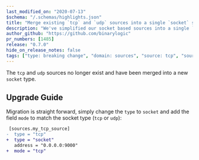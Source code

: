 ```yaml
---
last_modified_on: "2020-07-13"
$schema: "/.schemas/highlights.json"
title: "Merge existing `tcp` and `udp` sources into a single `socket` source"
description: "We've simplified our socket based sources into a single `socket` source"
author_github: "https://github.com/binarylogic"
pr_numbers: [1485]
release: "0.7.0"
hide_on_release_notes: false
tags: ["type: breaking change", "domain: sources", "source: tcp", "source: udp"]
---
```


The `tcp` and `udp` sources no longer exist and have been merged into a new
`socket` type.

## Upgrade Guide

Migration is straight forward, simply change the `type` to `socket` and add the
field `mode` to match the socket type (`tcp` or `udp`):

```diff title="vector.toml"
 [sources.my_tcp_source]
-  type = "tcp"
+  type = "socket"
   address = "0.0.0.0:9000"
+  mode = "tcp"
```


